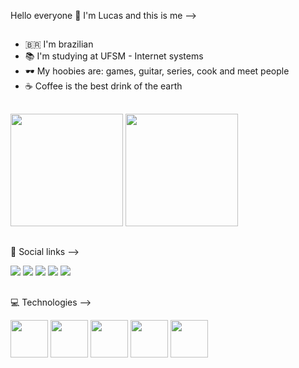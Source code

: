 Hello everyone 👋 I'm Lucas and this is me -->
##
- 🇧🇷 I'm brazilian
- 📚 I'm studying at UFSM - Internet systems
- 🕶️ My hoobies are: games, guitar, series, cook and meet people
- ☕ Coffee is the best drink of the earth
##
<div>
    <img height="180em" src="https://github-readme-stats.vercel.app/api/top-langs/?username=lucasm3ndales&langs_count=8&theme=tokyonight">
    <img height="180em" src="https://github-readme-stats.vercel.app/api?username=lucasm3ndales&count_private=true&theme=tokyonight">
</div>

##
💬 Social links -->
<div>
    <a href="mailto:lucas.gonzales@acad.ufsm.br"><img src="https://img.shields.io/badge/Gmail-D14836?style=for-the-badge&logo=gmail&logoColor=white"></a>
    <a href="https://www.linkedin.com/in/lucas-mendes-gonzales-ba7607230/"><img src="https://img.shields.io/badge/LinkedIn-0077B5?style=for-the-badge&logo=linkedin&logoColor=white"></a>
    <a href="https://www.instagram.com/m3ndales/"><img src="https://img.shields.io/badge/Instagram-E4405F?style=for-the-badge&logo=instagram&logoColor=white"></a>
    <a href="https://www.facebook.com/M3NDALES"><img src="https://img.shields.io/badge/Facebook-1877F2?style=for-the-badge&logo=facebook&logoColor=white"></a>
    <a href="https://open.spotify.com/user/21guw3wtegfx2gy6elv3bf6ti"><img src="https://img.shields.io/badge/Spotify-1ED760?&style=for-the-badge&logo=spotify&logoColor=white"></a>
</div>

##
💻 Technologies -->
<div>
    <a href="#"><img height="60em" src="https://cdn.jsdelivr.net/gh/devicons/devicon/icons/bootstrap/bootstrap-original-wordmark.svg" /></a>
    <a href="#"><img height="60em" src="https://cdn.jsdelivr.net/gh/devicons/devicon/icons/html5/html5-original-wordmark.svg" /></a>
    <a href="#"><img height="60em" src="https://cdn.jsdelivr.net/gh/devicons/devicon/icons/css3/css3-original-wordmark.svg" /></a>
    <a href="#"><img height="60em" src="https://cdn.jsdelivr.net/gh/devicons/devicon/icons/javascript/javascript-original.svg" /></a>
    <a href="#"><img height="60em" src="https://cdn.jsdelivr.net/gh/devicons/devicon/icons/c/c-original.svg" /></a>
</div>
